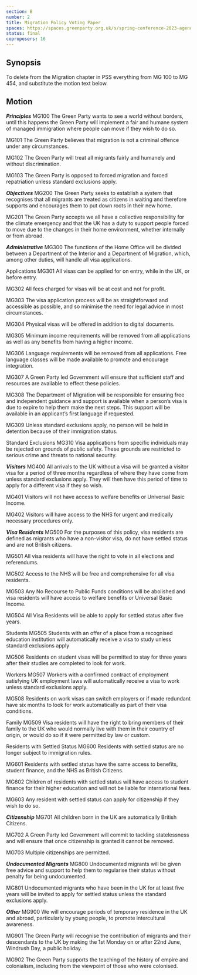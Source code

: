 ```yaml
---
section: B
number: 2
title: Migration Policy Voting Paper
spaces: https://spaces.greenparty.org.uk/s/spring-conference-2023-agenda-forum/?contentId=119856
status: final
coproposers: 16
---
```

## Synopsis
To delete from the Migration chapter in PSS everything from MG 100 to MG 454, and substitute the motion text below. 

## Motion
***Principles***
MG100 The Green Party wants to see a world without borders, until this happens the Green Party will implement a fair and humane system of managed immigration where people can move if they wish to do so.

MG101 The Green Party believes that migration is not a criminal offence under any circumstances.

MG102 The Green Party will treat all migrants fairly and humanely and without discrimination.

MG103 The Green Party is opposed to forced migration and forced repatriation unless standard exclusions apply.

***Objectives***
MG200 The Green Party seeks to establish a system that recognises that all migrants are treated as citizens in waiting and therefore supports and encourages them to put down roots in their new home.

MG201 The Green Party accepts we all have a collective responsibility for the climate emergency and that the UK has a duty to support people forced to move due to the changes in their home environment, whether internally or from abroad.

***Administrative***
MG300 The functions of the Home Office will be divided between a Department of the Interior and a Department of Migration, which, among other duties, will handle all visa applications.

Applications
MG301 All visas can be applied for on entry, while in the UK, or before entry.

MG302 All fees charged for visas will be at cost and not for profit.

MG303 The visa application process will be as straightforward and accessible as possible, and so minimise the need for legal advice in most circumstances.

MG304 Physical visas will be offered in addition to digital documents.

MG305 Minimum income requirements will be removed from all applications as well as any benefits from having a higher income.

MG306 Language requirements will be removed from all applications. Free language classes will be made available to promote and encourage integration.

MG307 A Green Party led Government will ensure that sufficient staff and resources are available to effect these policies.

MG308 The Department of Migration will be responsible for ensuring free and independent guidance and support is available when a person’s visa is due to expire to help them make the next steps. This support will be available in an applicant’s first language if requested.

MG309 Unless standard exclusions apply, no person will be held in detention because of their immigration status.

Standard Exclusions
MG310 Visa applications from specific individuals may be rejected on grounds of public safety. These grounds are restricted to serious crime and threats to national security.

***Visitors***
MG400 All arrivals to the UK without a visa will be granted a visitor visa for a period of three months regardless of where they have come from unless standard exclusions apply. They will then have this period of time to apply for a different visa if they so wish.

MG401 Visitors will not have access to welfare benefits or Universal Basic Income.

MG402 Visitors will have access to the NHS for urgent and medically necessary procedures only.

***Visa Residents***
MG500 For the purposes of this policy, visa residents are defined as migrants who have a non-visitor visa, do not have settled status and are not British citizens.

MG501 All visa residents will have the right to vote in all elections and referendums.

MG502 Access to the NHS will be free and comprehensive for all visa residents.

MG503 Any No Recourse to Public Funds conditions will be abolished and visa residents will have access to welfare benefits or Universal Basic Income.

MG504 All Visa Residents will be able to apply for settled status after five years.

Students
MG505 Students with an offer of a place from a recognised education institution will automatically receive a visa to study unless standard exclusions apply

MG506 Residents on student visas will be permitted to stay for three years after their studies are completed to look for work.

Workers
MG507 Workers with a confirmed contract of employment satisfying UK employment laws will automatically receive a visa to work unless standard exclusions apply.

MG508 Residents on work visas can switch employers or if made redundant have six months to look for work automatically as part of their visa conditions.

Family
MG509 Visa residents will have the right to bring members of their family to the UK who would normally live with them in their country of origin, or would do so if it were permitted by law or custom.

Residents with Settled Status
MG600 Residents with settled status are no longer subject to immigration rules.

MG601 Residents with settled status have the same access to benefits, student finance, and the NHS as British Citizens.

MG602 Children of residents with settled status will have access to student finance for their higher education and will not be liable for international fees.

MG603 Any resident with settled status can apply for citizenship if they wish to do so.

***Citizenship***
MG701 All children born in the UK are automatically British Citizens.

MG702 A Green Party led Government will commit to tackling statelessness and will ensure that once citizenship is granted it cannot be removed.

MG703 Multiple citizenships are permitted.

***Undocumented Migrants***
MG800 Undocumented migrants will be given free advice and support to help them to regularise their status without penalty for being undocumented.

MG801 Undocumented migrants who have been in the UK for at least five years will be invited to apply for settled status unless the standard exclusions apply.

***Other***
MG900 We will encourage periods of temporary residence in the UK and abroad, particularly by young people, to promote intercultural awareness.

MG901 The Green Party will recognise the contribution of migrants and their descendants to the UK by making the 1st Monday on or after 22nd June, Windrush Day, a public holiday.

MG902 The Green Party supports the teaching of the history of empire and colonialism, including from the viewpoint of those who were colonised.
